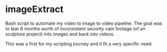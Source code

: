 # imageExtract
Bash script to automate my video to image to video pipeline. 
The goal was to tear 6 months worth of inconsistent security 
cam footage (of an sculpture project) into images and back into videos.

This was a first for my scripting journey and it fit a very specific need.
